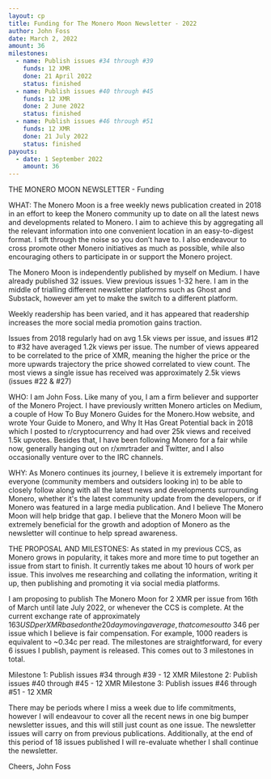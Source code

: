 ```yaml
---
layout: cp
title: Funding for The Monero Moon Newsletter - 2022
author: John Foss
date: March 2, 2022
amount: 36
milestones:
  - name: Publish issues #34 through #39
    funds: 12 XMR
    done: 21 April 2022
    status: finished
  - name: Publish issues #40 through #45
    funds: 12 XMR
    done: 2 June 2022
    status: finished
  - name: Publish issues #46 through #51
    funds: 12 XMR
    done: 21 July 2022
    status: finished
payouts:
  - date: 1 September 2022
    amount: 36
---
```


THE MONERO MOON NEWSLETTER - Funding

WHAT: The Monero Moon is a free weekly news publication created in 2018 in an effort to keep the Monero community up to date on all the latest news and developments related to Monero. I aim to achieve this by aggregating all the relevant information into one convenient location in an easy-to-digest format. I sift through the noise so you don’t have to. I also endeavour to cross promote other Monero initiatives as much as possible, while also encouraging others to participate in or support the Monero project.

The Monero Moon is independently published by myself on Medium. I have already published 32  issues. View previous issues 1-32 here. I am in the middle of trialling different newsletter platforms such as Ghost and Substack, however am yet to make the switch to a different platform. 

Weekly readership has been varied, and it has appeared that readership increases the more social media promotion gains traction.

Issues from 2018 regularly had on avg 1.5k views per issue, and issues #12 to #32 have averaged 1.2k views per issue. The number of views appeared to be correlated to the price of XMR, meaning the higher the price or the more upwards trajectory the price showed correlated to view count. The most views a single issue has received was approximately 2.5k views (issues #22 & #27) 

WHO: I am John Foss. Like many of you, I am a firm believer and supporter of the Monero Project. I have previously written Monero articles on Medium, a couple of How To Buy Monero Guides for the Monero.How website, and wrote Your Guide to Monero, and Why It Has Great Potential back in 2018 which I posted to r/cryptocurrency and had over 25k views and received 1.5k upvotes. Besides that, I have been following Monero for a fair while now, generally hanging out on r/xmrtrader and Twitter, and I also occasionally venture over to the IRC channels.

WHY: As Monero continues its journey, I believe it is extremely important for everyone (community members and outsiders looking in) to be able to closely follow along with all the latest news and developments surrounding Monero, whether it's the latest community update from the developers, or if Monero was featured in a large media publication. And I believe The Monero Moon will help bridge that gap. I believe that the Monero Moon will be extremely beneficial for the growth and adoption of Monero as the newsletter will continue to help spread awareness.

THE PROPOSAL AND MILESTONES: As stated in my previous CCS, as Monero grows in popularity, it takes more and more time to put together an issue from start to finish. It currently takes me about 10 hours of work per issue. This involves me researching and collating the information, writing it up, then publishing and promoting it via social media platforms.

I am proposing to publish The Monero Moon for 2 XMR per issue from 16th of March until late July 2022, or whenever the CCS is complete. At the current exchange rate of approximately $163USD per XMR based on the 20 day moving average, that comes out to ~$346 per issue which I believe is fair compensation. For example, 1000 readers is equivalent to ~0.34c per read. The milestones are straightforward, for every 6 issues I publish, payment is released. This comes out to 3 milestones in total.

Milestone 1: Publish issues #34 through #39 - 12 XMR 
Milestone 2: Publish issues #40 through #45 - 12 XMR 
Milestone 3: Publish issues #46 through #51 - 12 XMR

There may be periods where I miss a week due to life commitments, however I will endeavour to cover all the recent news in one big bumper newsletter issues, and this will still just count as one issue. The newsletter issues will carry on from previous publications. Additionally, at the end of this period of 18 issues published I will re-evaluate whether I shall continue the newsletter.

Cheers, 
John Foss


